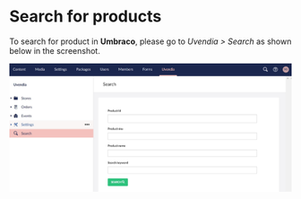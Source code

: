 # Search for products

To search for product in **Umbraco**, please go to _Uvendia > Search_ as shown below in the screenshot.

![Search Product](../images/search-products.jpg)